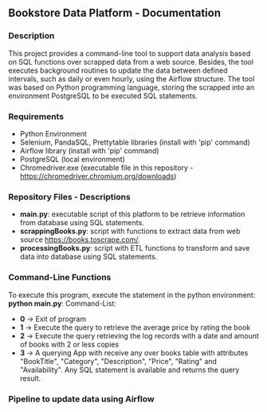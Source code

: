 
## Bookstore Data Platform - Documentation 

### Description
This project provides a command-line tool to support data analysis based on SQL functions over scrapped data from a web source. Besides, the tool executes background routines to update the data between defined intervals, such as daily or even hourly, using the Airflow structure. The tool was based on Python programming language, storing the scrapped into an environment PostgreSQL to be executed SQL statements.

### Requirements
 - Python Environment 
 - Selenium, PandaSQL, Prettytable libraries (install with 'pip' command)
 - Airflow library (install with 'pip' command)
 - PostgreSQL (local environment)
 - Chromedriver.exe (executable file in this repository - https://chromedriver.chromium.org/downloads)

### Repository Files - Descriptions
 - **main.py**: executable script of this platform to be retrieve information from database using SQL statements.
 - **scrappingBooks.py**: script with functions to extract data from web source https://books.toscrape.com/.
 - **processingBooks.py**: script with ETL functions to transform and save data into database using SQL statements.

### Command-Line Functions
To execute this program, execute the statement in the python environment: **python main.py**:
Command-List:

 - **0** -> Exit of program
 - **1** -> Execute the query to retrieve the average price by rating the book
 - **2** -> Execute the query retrieving the log records with a date and amount of books with 2 or less copies
 - **3** -> A querying App with receive any over books table with attributes "BookTitle", "Category", "Description", "Price", "Rating" and "Availability". Any SQL statement is available and returns the query result.

### Pipeline to update data using Airflow 
